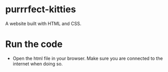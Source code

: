 # purrrfect-kitties
A website built with HTML and CSS.

# Run the code

* Open the html file in your browser.  Make sure you are connected to the internet when doing so.
